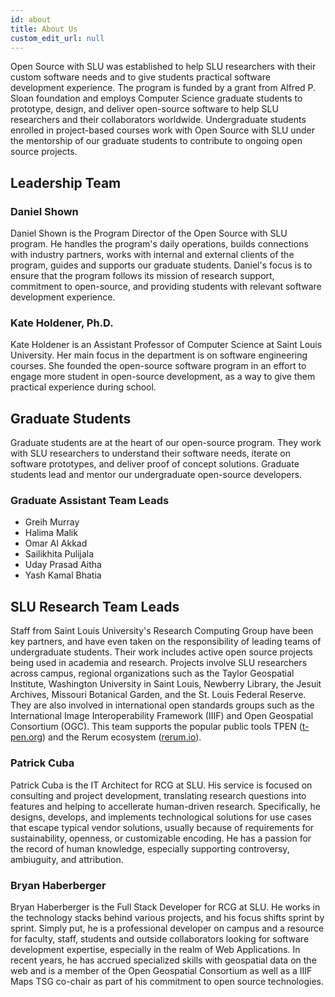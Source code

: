 ```yaml
---
id: about
title: About Us
custom_edit_url: null
---
```


Open Source with SLU was established to help SLU researchers with their custom software needs and to give students practical software development experience. The program is funded by a grant from Alfred P. Sloan foundation and employs Computer Science graduate students to prototype, design, and deliver open-source software to help SLU researchers and their collaborators worldwide. Undergraduate students enrolled in project-based courses work with Open Source with SLU under the mentorship of our graduate students to contribute to ongoing open source projects.

## Leadership Team

### Daniel Shown

Daniel Shown is the Program Director of the Open Source with SLU program. He handles the program's daily operations, builds connections with industry partners, works with internal and external clients of the program, guides and supports our graduate students. Daniel's focus is to ensure that the program follows its mission of research support, commitment to open-source, and providing students with relevant software development experience.

### Kate Holdener, Ph.D.

Kate Holdener is an Assistant Professor of Computer Science at Saint Louis University. Her main focus in the department is on software engineering courses. She founded the open-source software program in an effort to engage more student in open-source development, as a way to give them practical experience during school.

## Graduate Students

Graduate students are at the heart of our open-sour​ce program. They work with SLU researchers to understand their software needs, iterate on software prototypes, and deliver proof of concept solutions. Graduate students lead and mentor our undergraduate open-source developers.

### Graduate Assistant Team Leads

- Greih Murray
- Halima Malik
- Omar Al Akkad
- Sailikhita Pulijala
- Uday Prasad Aitha
- Yash Kamal Bhatia

## SLU Research Team Leads

Staff from Saint Louis University's Research Computing Group have been key partners, and have even taken on the responsibility of leading teams of undergraduate students.  Their work includes active open source projects being used in academia and research.  Projects involve SLU researchers across campus, regional organizations such as the Taylor Geospatial Institute, Washington University in Saint Louis, Newberry Library, the Jesuit Archives, Missouri Botanical Garden, and the St. Louis Federal Reserve. They are also involved in international open standards groups such as the International Image Interoperability Framework (IIIF) and Open Geospatial Consortium (OGC). This team supports the popular public tools TPEN ([t-pen.org](https://t-pen.org)) and the Rerum ecosystem ([rerum.io](https://rerum.io)).

### Patrick Cuba

Patrick Cuba is the IT Architect for RCG at SLU. His service is focused on consulting and project development, translating research questions into features and helping to accellerate human-driven research. Specifically, he designs, develops, and implements technological solutions for use cases that escape typical vendor solutions, usually because of requirements for sustainability, openness, or customizable encoding. He has a passion for the record of human knowledge, especially supporting controversy, ambiuguity, and attribution.

### Bryan Haberberger

Bryan Haberberger is the Full Stack Developer for RCG at SLU.  He works in the technology stacks behind various projects, and his focus shifts sprint by sprint.  Simply put, he is a professional developer on campus and a resource for faculty, staff, students and outside collaborators looking for software development expertise, especially in the realm of Web Applications.  In recent years, he has accrued specialized skills with geospatial data on the web and is a member of the Open Geospatial Consortium as well as a IIIF Maps TSG co-chair as part of his commitment to open source technologies.  
